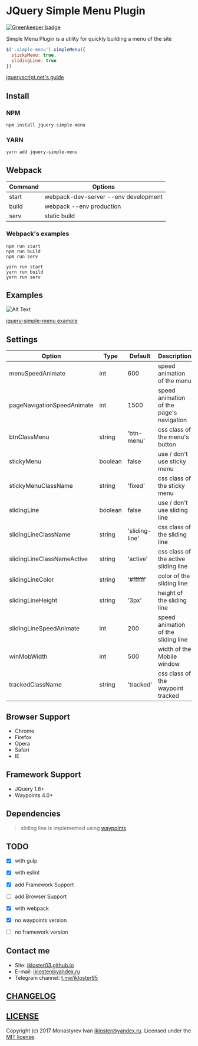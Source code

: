 # JQuery Simple Menu Plugin

[![Greenkeeper badge](https://badges.greenkeeper.io/ikloster03/jquery-simple-menu.svg)](https://greenkeeper.io/)

Simple Menu Plugin is a utility for quickly building a menu of the site

```js
$('.simple-menu').simpleMenu({
  stickyMenu: true,
  slidingLine: true
})
```

[jqueryscript.net's guide](http://www.jqueryscript.net/menu/Responsive-Sticky-Navigation-Plugin-jQuery-Simple-Menu.html)

## Install

### NPM

```
npm install jquery-simple-menu
```

### YARN

```
yarn add jquery-simple-menu
```

## Webpack

Command | Options
---- | ------
start | webpack-dev-server --env development
build | webpack --env production
serv | static build

### Webpack's examples

```
npm run start
npm run build
npm run serv
```

```
yarn run start
yarn run build
yarn run serv
```

## Examples
![Alt Text](https://github.com/ikloster03/jquery-simple-menu/raw/master/images/example.gif)


[jquery-simple-menu example](https://ikloster03.github.io/jquery-simple-menu/)


## Settings

Option | Type | Default | Description
------ | ---- | ------- | -----------
menuSpeedAnimate | int | 600 | speed animation of the menu
pageNavigationSpeedAnimate | int | 1500 | speed animation of the page's navigation 
btnClassMenu | string | 'btn-menu' | css class of the menu's button
stickyMenu | boolean | false | use / don't use sticky menu
stickyMenuClassName | string | 'fixed' | css class of the sticky menu
slidingLine | boolean | false | use / don't use sliding line
slidingLineClassName | string | 'sliding-line' |  css class of the sliding line
slidingLineClassNameActive | string | 'active' | css class of the active sliding line
slidingLineColor | string | '#ffffff' | color of the sliding line
slidingLineHeight | string | '3px' | height of the sliding line
slidingLineSpeedAnimate | int | 200 | speed animation of the sliding line
winMobWidth | int | 500 | width of the Mobile window
trackedClassName | string | 'tracked' | css class of the waypoint tracked

## Browser Support

- Chrome
- Firefox
- Opera
- Safari
- IE

## Framework Support

- JQuery 1.8+
- Waypoints 4.0+


## Dependencies

> sliding line is implemented using [waypoints](https://github.com/imakewebthings/waypoints)


## TODO

- [x] with gulp
- [x] with eslint
- [x] add Framework Support
- [ ] add Browser Support
- [x] with webpack
- [x] no waypoints version
- [ ] no framework version


## Contact me

- Site: [ikloster03.github.io](https://ikloster03.github.io)
- E-mail: <ikloster@yandex.ru>
- Telegram channel: [t.me/ikloster95](https://t.me/ikloster95)

## [CHANGELOG](https://github.com/ikloster03/jquery-simple-menu/blob/master/CHANGELOG.md)


## [LICENSE](https://github.com/ikloster03/jquery-simple-menu/blob/master/LICENSE)

Copyright (c) 2017 Monastyrev Ivan <ikloster@yandex.ru>. Licensed under the [MIT license](https://github.com/ikloster03/jquery-simple-menu/blob/master/LICENSE).
